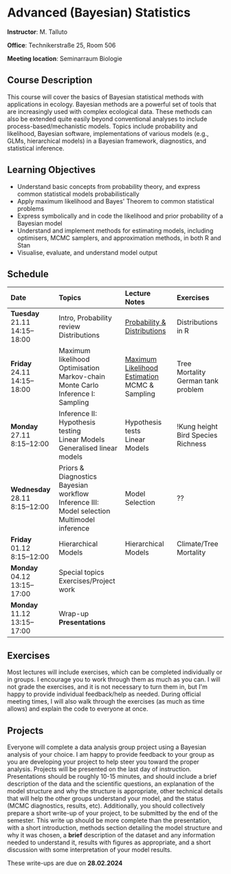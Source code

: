 <style>
.soln {margin: 0px 20px; font-size: x-small}
</style>

# Advanced (Bayesian) Statistics
**Instructor**: M. Talluto

**Office**: Technikerstraße 25, Room 506

**Meeting location**:  Seminarraum Biologie


## Course Description

This course will cover the basics of Bayesian statistical methods with applications in ecology. Bayesian methods are a powerful set of tools that are increasingly used with complex ecological data. These methods can also be extended quite easily beyond conventional analyses to include process-based/mechanistic models. Topics include probability and likelihood, Bayesian software, implementations of various models (e.g., GLMs, hierarchical models) in a Bayesian framework, diagnostics, and statistical inference.

## Learning Objectives

* Understand basic concepts from probability theory, and express common statistical models probabilistically
* Apply maximum likelihood and Bayes' Theorem to common statistical problems
* Express symbolically and in code the likelihood and prior probability of a Bayesian model
* Understand and implement methods for estimating models, including optimisers, MCMC samplers, and approximation methods, in both R and Stan
* Visualise, evaluate, and understand model output


## Schedule

|Date  |Topics       |Lecture Notes |Exercises |
| :--- |  :---   |   :---    | :--- |
|**Tuesday** 21.11<br/>14:15–18:00 |Intro, Probability review<br/>Distributions                          |[Probability & Distributions](lec/1_probability)|Distributions in R<!--[Distributions in R](exercises/1_distributions_ex)<br/><p class = "soln">[Solutions](exercises/1_distributions_soln)</p>-->
|**Friday** 24.11<br/>14:15–18:00 |Maximum likelihood<br/>Optimisation<br/>Markov-chain Monte Carlo<br/>Inference I: Sampling|[Maximum Likelihood Estimation](lec/2_mle)<br/>MCMC & Sampling<!--[MCMC](3_mcmc)-->|Tree Mortality<!--[Tree Mortality I](exercises/2_mle_ex.html)<br/><p class="soln">• [Solutions](exercises/2_mle_soln)</p>--><br/>German tank problem<!--[German tank problem](exercises/5_mcmc_ex)<br/><p class="soln">• [Solutions](exercises/5_mcmc_soln)</p>-->|
|**Monday** 27.11<br/>8:15–12:00|Inference II: Hypothesis testing<br/>Linear Models<br/>Generalised linear models|Hypothesis tests <br/>Linear Models<!--[Linear Models](3_lm)<br/>-->|!Kung height<!--[!Kung height](exercises/3_lm_ex.html)<p class="soln">• [Solutions](exercises/3_lm_soln)</p>--><br/>Bird Species Richness<!--[Bird Species Richness](exercises/6_glm_ex)-->|
|**Wednesday** 28.11<br/>8:15–12:00 |Priors & Diagnostics<br/>Bayesian workflow<br/>Inference III: Model selection <br/>Multimodel inference<br/>|Model Selection<!--[Model Selection](8_model_selection)-->|??|
|**Friday** 01.12<br/>8:15–12:00 | Hierarchical Models | Hierarchical Models <!--[Hierarchical Models](7_hm)--> | Climate/Tree Mortality<!---->|
|**Monday** 04.12<br/>13:15–17:00|Special topics<br/>Exercises/Project work||
|**Monday** 11.12<br/>13:15–17:00|Wrap-up<br/>**Presentations**||


## Exercises
Most lectures will include exercises, which can be completed individually or in groups. I encourage you to work through them as much as you can. I will not grade the exercises, and it is not necessary to turn them in, but I'm happy to provide individual feedback/help as needed. During official meeting times, I will also walk through the exercises (as much as time allows) and explain the code to everyone at once.

## Projects
Everyone will complete a data analysis group project using a Bayesian analysis of your choice. I am happy to provide feedback to your group as you are developing your project to help steer you toward the proper analysis. Projects will be presented on the last day of instruction. Presentations should be roughly 10-15 minutes, and should include a brief description of the data and the scientific questions, an explanation of the model structure and why the structure is appropriate, other technical details that will help the other groups understand your model, and the status (MCMC diagnostics, results, etc). Additionally, you should collectively prepare a short write-up of your project, to be submitted by the end of the semester. This write up should be more complete than the presentation, with a short introduction, methods section detailing the model structure and why it was chosen, a **brief** description of the dataset and any information needed to understand it, results with figures as appropriate, and a short discussion with some interpretation of your model results.

These write-ups are due on **28.02.2024**